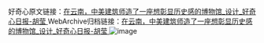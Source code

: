 好奇心原文链接：[在云南，中美建筑师造了一座想彰显历史感的博物馆_设计_好奇心日报-胡莹 ](https://www.qdaily.com/articles/10522.html)
WebArchive归档链接：[在云南，中美建筑师造了一座想彰显历史感的博物馆_设计_好奇心日报-胡莹 ](http://web.archive.org/web/20190623160525/https://www.qdaily.com/articles/10522.html)
![image](http://ww3.sinaimg.cn/large/007d5XDply1g3vzci5or9j30u05o71kx)